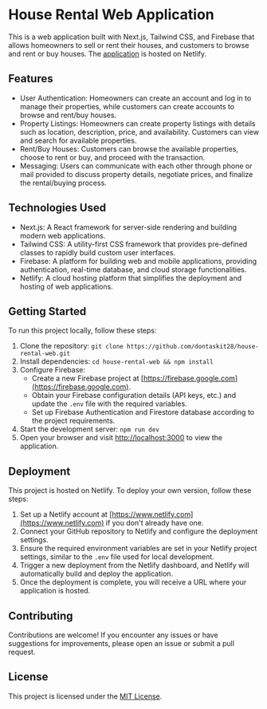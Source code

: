 # House Rental Web Application

This is a web application built with Next.js, Tailwind CSS, and Firebase that allows homeowners to sell or rent their houses, and customers to browse and rent or buy houses. The [application](https://house-rental-web.netlify.app/) is hosted on Netlify.

## Features

- User Authentication: Homeowners can create an account and log in to manage their properties, while customers can create accounts to browse and rent/buy houses.
- Property Listings: Homeowners can create property listings with details such as location, description, price, and availability. Customers can view and search for available properties.
- Rent/Buy Houses: Customers can browse the available properties, choose to rent or buy, and proceed with the transaction.
- Messaging: Users can communicate with each other through phone or mail provided to discuss property details, negotiate prices, and finalize the rental/buying process.


## Technologies Used

- Next.js: A React framework for server-side rendering and building modern web applications.
- Tailwind CSS: A utility-first CSS framework that provides pre-defined classes to rapidly build custom user interfaces.
- Firebase: A platform for building web and mobile applications, providing authentication, real-time database, and cloud storage functionalities.
- Netlify: A cloud hosting platform that simplifies the deployment and hosting of web applications.

## Getting Started

To run this project locally, follow these steps:

1. Clone the repository: `git clone https://github.com/dontaskit28/house-rental-web.git`
2. Install dependencies: `cd house-rental-web && npm install`
3. Configure Firebase:
   - Create a new Firebase project at [https://firebase.google.com](https://firebase.google.com).
   - Obtain your Firebase configuration details (API keys, etc.) and update the `.env` file with the required variables.
   - Set up Firebase Authentication and Firestore database according to the project requirements.
4. Start the development server: `npm run dev`
5. Open your browser and visit [http://localhost:3000](http://localhost:3000) to view the application.

## Deployment

This project is hosted on Netlify. To deploy your own version, follow these steps:

1. Set up a Netlify account at [https://www.netlify.com](https://www.netlify.com) if you don't already have one.
2. Connect your GitHub repository to Netlify and configure the deployment settings.
3. Ensure the required environment variables are set in your Netlify project settings, similar to the `.env` file used for local development.
4. Trigger a new deployment from the Netlify dashboard, and Netlify will automatically build and deploy the application.
5. Once the deployment is complete, you will receive a URL where your application is hosted.

## Contributing

Contributions are welcome! If you encounter any issues or have suggestions for improvements, please open an issue or submit a pull request.

## License

This project is licensed under the [MIT License](LICENSE).
